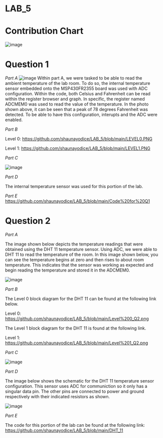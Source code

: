 # LAB_5

# Contribution Chart

![image](https://user-images.githubusercontent.com/98931471/205790717-0204429d-c57f-45a6-91a1-e79317a093aa.png)




# Question 1

_Part A_
![image](https://user-images.githubusercontent.com/98931471/202038502-597a7d9a-f9aa-46b1-9dd2-5db11ee76053.png)
Within part A, we were tasked to be able to read the ambient temperature of the lab room. To do so, the internal temperature sensor embedded onto the MSP430FR2355 board was used with ADC configuration. Within the code, both Celsius and Fahrenheit can be read within the register browser and graph. In specific, the register named ADCMEM0 was used to read the value of the temperature. In the photo shown above, it can be seen that a peak of 78 degrees Fahrenheit was detected. To be able to have this configuration, interupts and the ADC were enabled.

_Part B_


Level 0: 
https://github.com/shaunayodice/LAB_5/blob/main/LEVEL0.PNG

Level 1:
https://github.com/shaunayodice/LAB_5/blob/main/LEVEL1.PNG



_Part C_

![image](https://user-images.githubusercontent.com/98931471/205972936-27cc0b81-1c3c-4eb6-bdde-3dcd1e5d600d.png)

_Part D_

The internal temperature sensor was used for this portion of the lab.

_Part E_
https://github.com/shaunayodice/LAB_5/blob/main/Code%20for%20Q1

# Question 2

_Part A_

The image shown below depicts the temperature readings that were obtained using the DHT 11 temperature sensor. Using ADC, we were able to DHT 11 to read the temperature of the room. In this image shown below, you can see the temperature begins at zero and then rises to about room temperature. This indicates that the sensor was working as expected and begin reading the temperature and stored it in the ADCMEM0.

![image](https://user-images.githubusercontent.com/98931471/202036233-b93adb40-43b8-4371-be64-c97a3258d5fc.png)

_Part B_

The Level 0 block diagram for the DHT 11 can be found at the following link below. 

Level 0: https://github.com/shaunayodice/LAB_5/blob/main/Level%200_Q2.png

The Level 1 block diagram for the DHT 11 is found at the following link.

Level 1: https://github.com/shaunayodice/LAB_5/blob/main/Level%201_Q2.png


_Part C_

![image](https://user-images.githubusercontent.com/98931471/205972988-e1a63d10-df02-4cce-8375-95a51fad3843.png)


_Part D_

The image below shows the schematic for the DHT 11 temperature sensor configuration. This sensor uses ADC for communiction so it only has a singular data pin. The other pins are connected to power and ground respectively with their indicated resistors as shown. 

![image](https://user-images.githubusercontent.com/98931471/202039046-f0668170-4c7a-420e-be61-f954095e0b1e.png)


_Part E_

The code for this portion of the lab can be found at the following link:
https://github.com/shaunayodice/LAB_5/blob/main/DHT_11


